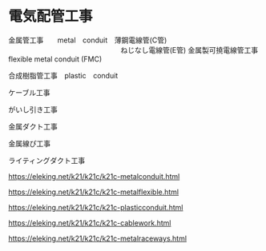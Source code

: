 # 電気配管工事

金属管工事　　metal　conduit　薄鋼電線管(C管)
　　　　　　　　　　　　　　　　ねじなし電線管(E管)
金属製可撓電線管工事 flexible metal conduit (FMC)

合成樹脂管工事　plastic　conduit

ケーブル工事

がいし引き工事

金属ダクト工事

金属線ぴ工事

ライティングダクト工事

https://eleking.net/k21/k21c/k21c-metalconduit.html

https://eleking.net/k21/k21c/k21c-metalflexible.html

https://eleking.net/k21/k21c/k21c-plasticconduit.html

https://eleking.net/k21/k21c/k21c-cablework.html

https://eleking.net/k21/k21c/k21c-metalraceways.html
